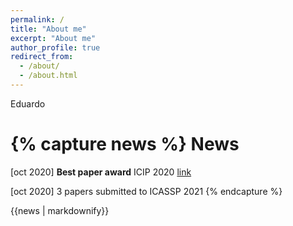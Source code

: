 ```yaml
---
permalink: /
title: "About me"
excerpt: "About me"
author_profile: true
redirect_from: 
  - /about/
  - /about.html
---
```


Eduardo


{% capture news %}
News 
===== 
[oct 2020] **Best paper award** ICIP 2020 [link](https://arxiv.org/abs/2003.01866)

[oct 2020] 3 papers submitted to ICASSP 2021 
{% endcapture %}
<div class="notice--info">{{news | markdownify}}</div>
